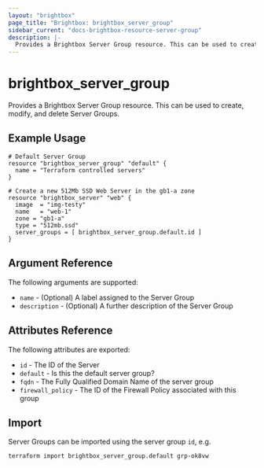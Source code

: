 ```yaml
---
layout: "brightbox"
page_title: "Brightbox: brightbox_server_group"
sidebar_current: "docs-brightbox-resource-server-group"
description: |-
  Provides a Brightbox Server Group resource. This can be used to create, modify, and delete Server Groups.
---
```


# brightbox\_server\_group

Provides a Brightbox Server Group resource. This can be used to create,
modify, and delete Server Groups.

## Example Usage

```hcl
# Default Server Group
resource "brightbox_server_group" "default" {
  name = "Terraform controlled servers"
}

# Create a new 512Mb SSD Web Server in the gb1-a zone
resource "brightbox_server" "web" {
  image  = "img-testy"
  name   = "web-1"
  zone = "gb1-a"
  type = "512mb.ssd"
  server_groups = [ brightbox_server_group.default.id ]
}
```

## Argument Reference

The following arguments are supported:

* `name` - (Optional) A label assigned to the Server Group
* `description` - (Optional) A further description of the Server Group


## Attributes Reference

The following attributes are exported:

* `id` - The ID of the Server
* `default` - Is this the default server group?
* `fqdn` - The Fully Qualified Domain Name of the server group
* `firewall_policy` - The ID of the Firewall Policy associated with this group

## Import

Server Groups can be imported using the server group `id`, e.g.

```
terraform import brightbox_server_group.default grp-ok8vw
```
